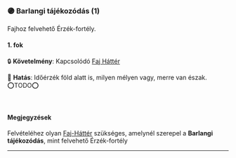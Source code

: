 ### 🟣 Barlangi tájékozódás (1)

<!-- tag: erzekfortely -->

Fajhoz felvehető Érzék-fortély.

#### 1. fok

🔒 **Követelmény**: Kapcsolódó [Faj Háttér](../021_faj_hatterek.md)

🌟 **Hatás**: Időérzék föld alatt is, milyen mélyen vagy, merre van észak. ⭕TODO⭕

 
<br />

#### Megjegyzések

Felvételéhez olyan [Faj-Háttér](../021_faj_hatterek.md) szükséges, amelynél szerepel a **Barlangi tájékozódás**, mint felvehető Érzék-fortély

---
